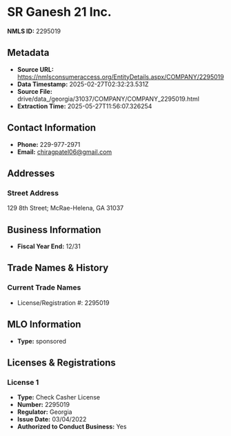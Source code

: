 # SR Ganesh 21 Inc.

**NMLS ID:** 2295019

## Metadata
- **Source URL:** https://nmlsconsumeraccess.org/EntityDetails.aspx/COMPANY/2295019
- **Data Timestamp:** 2025-02-27T02:32:23.531Z
- **Source File:** drive/data_/georgia/31037/COMPANY/COMPANY_2295019.html
- **Extraction Time:** 2025-05-27T11:56:07.326254

## Contact Information
- **Phone:** 229-977-2971
- **Email:** chiragpatel06@gmail.com

## Addresses
### Street Address
129 8th Street; McRae-Helena, GA 31037

## Business Information
- **Fiscal Year End:** 12/31

## Trade Names & History
### Current Trade Names
- License/Registration #: 2295019

## MLO Information
- **Type:** sponsored

## Licenses & Registrations

### License 1
- **Type:** Check Casher License
- **Number:** 2295019
- **Regulator:** Georgia
- **Issue Date:** 03/04/2022
- **Authorized to Conduct Business:** Yes

